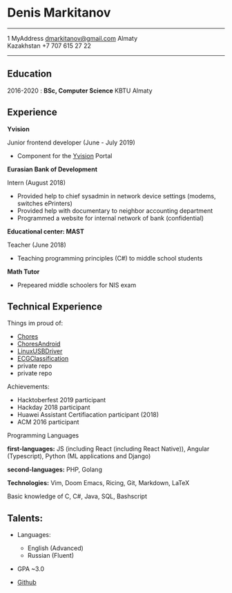 Denis Markitanov
============

-------------------     ----------------------------
1 MyAddress                    dmarkitanov@gmail.com
Almaty                               
Kazakhstan                          +7 707 615 27 22
-------------------     ----------------------------

Education
---------

2016-2020
:   **BSc, Computer Science** KBTU
    Almaty

Experience
----------

**Yvision**

Junior frontend developer (June - July 2019)

* Component for the [Yvision](https://yvision.kz/explore) Portal

**Eurasian Bank of Development**

Intern (August 2018)

* Provided help to chief sysadmin in network device settings (modems, switches ePrinters)
* Provided help with documentary to neighbor accounting department
* Programmed a website for internal network of bank (confidential)

**Educational center: MAST**

Teacher (June 2018)

* Teaching programming principles (C#) to middle school students

**Math Tutor**

* Prepeared middle schoolers for NIS exam

Technical Experience
--------------------

Things im proud of:

* [Chores](https://github.com/atqwerty/ChoresWeb)
* [ChoresAndroid](https://github.com/atqwerty/ChoresAndroid)
* [LinuxUSBDriver](https://github.com/atqwerty/SystemProgrammingProject)
* [ECGClassification](https://github.com/atqwerty/MLproject)
* private repo
* private repo

Achievements:

* Hacktoberfest 2019 participant
* Hackday 2018 participant
* Huawei Assistant Certifiacation participant (2018)
* ACM 2016 participant

Programming Languages

   **first-languages:** JS (including React (including React Native)), Angular
    (Typescript), Python (ML applications and Django)

   **second-languages:** PHP, Golang

   **Technologies:** Vim, Doom Emacs, Ricing, Git, Markdown, LaTeX

   Basic knowledge of C, C#, Java, SQL, Bashscript 

Talents:
----------------------------------------

* Languages:
     * English (Advanced)
     * Russian (Fluent)

* GPA ~3.0

* [Github](https://github.com/atqwerty)
